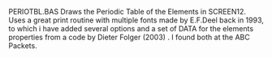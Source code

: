 PERIOTBL.BAS Draws the Periodic Table of the Elements in SCREEN12. Uses a great print routine with multiple fonts made by E.F.Deel back in 1993, to which i have added several options
and a set of DATA for the elements properties from a code by Dieter Folger (2003) . I found both at the ABC Packets. 
